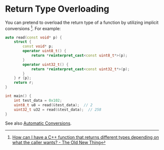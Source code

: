 # Return Type Overloading
You can pretend to overload the return type of a function by utilizing implicit conversions [^oldnewthing]. For example:
```cpp
auto read(const void* p) {
    struct {
        const void* p;
        operator uint8_t() {
            return *reinterpret_cast<const uint8_t*>(p);
        }
        operator uint32_t() {
            return *reinterpret_cast<const uint32_t*>(p);
        }
    } r {p};
    return r;
}

int main() {
    int test_data = 0x102;
    uint8_t u8 = read(&test_data);  // 2
    uint32_t u32 = read(&test_data);  // 258
}
```

See also [Automatic Conversions](../../Types/Conversions/Automatic.md).

[^oldnewthing]: [How can I have a C++ function that returns different types depending on what the caller wants? - The Old New Thing](https://devblogs.microsoft.com/oldnewthing/20191106-00/?p=103066)
